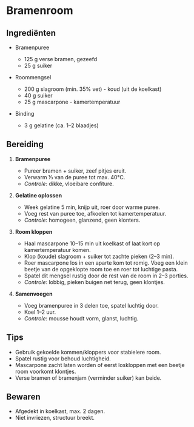 # Bramenroom

## Ingrediënten

* Bramenpuree

  * 125 g verse bramen, gezeefd
  * 25 g suiker
* Roommengsel

  * 200 g slagroom (min. 35% vet) - koud (uit de koelkast)
  * 40 g suiker
  * 25 g mascarpone - kamertemperatuur
* Binding

  * 3 g gelatine (ca. 1–2 blaadjes)

## Bereiding

1. **Bramenpuree**

   * Pureer bramen + suiker, zeef pitjes eruit.
   * Verwarm ⅓ van de puree tot max. 40°C.
   * *Controle*: dikke, vloeibare confiture.

2. **Gelatine oplossen**

   * Week gelatine 5 min, knijp uit, roer door warme puree.
   * Voeg rest van puree toe, afkoelen tot kamertemperatuur.
   * *Controle*: homogeen, glanzend, geen klonters.

3. **Room kloppen**

   * Haal mascarpone 10–15 min uit koelkast of laat kort op kamertemperatuur komen.
   * Klop (koude) slagroom + suiker tot zachte pieken (2–3 min).
   * Roer mascarpone los in een aparte kom tot romig. Voeg een klein beetje van de opgeklopte room toe en roer tot luchtige pasta.
   * Spatel dit mengsel rustig door de rest van de room in 2–3 porties.
   * *Controle*: lobbig, pieken buigen net terug, geen klontjes.

4. **Samenvoegen**

   * Voeg bramenpuree in 3 delen toe, spatel luchtig door.
   * Koel 1–2 uur.
   * *Controle*: mousse houdt vorm, glanst, luchtig.

## Tips

* Gebruik gekoelde kommen/kloppers voor stabielere room.
* Spatel rustig voor behoud luchtigheid.
* Mascarpone zacht laten worden of eerst loskloppen met een beetje room voorkomt klontjes.
* Verse bramen of bramenjam (verminder suiker) kan beide.

## Bewaren

* Afgedekt in koelkast, max. 2 dagen.
* Niet invriezen, structuur breekt.
